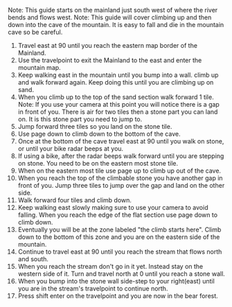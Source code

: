 Note: This guide starts on the mainland just south west of where the river bends and flows west.
Note: This guide will cover climbing up and then down into the cave of the mountain. It is easy to fall and die in the mountain cave so be careful.
1. Travel east at 90 until you reach the eastern map border of the Mainland.
2. Use the travelpoint to exit the Mainland to the east and enter the mountain map.
3. Keep walking east in the mountain until you bump into a wall. climb up and walk forward again. Keep doing this until you are climbing up on sand.
4. When you climb up to the top of the sand section walk forward 1 tile.
Note: If you use your camera at this point you will notice there is a gap in front of you. There is air for two tiles then a stone part you can land on. It is this stone part you need to jump to.
5. Jump forward three tiles so you land on the stone tile.
6. Use page down to climb down to the bottom of the cave.
7. Once at the bottom of the cave travel east at 90 until you walk on stone, or until your bike radar beeps at you.
8. If using a bike, after the radar beeps walk forward until you are stepping on stone. You need to be on the eastern most stone tile.
9. When on the eastern most tile use page up to climb up out of the cave.
10. When you reach the top of the climbable stone you have another gap in front of you. Jump three tiles to jump over the gap and land on the other side.
11. Walk forward four tiles and climb down.
12. Keep walking east slowly making sure to use your camera to avoid falling. When you reach the edge of the flat section use page down to climb down.
13. Eventually you will be at the zone labeled "the climb starts here". Climb down to the bottom of this zone and you are on the eastern side of the mountain.
14. Continue to travel east at 90 until you reach the stream that flows north and south.
15. When you reach the stream don't go in it yet. Instead stay on the western side of it. Turn and travel north at 0 until you reach a stone wall.
16. When you bump into the stone wall side-step to your right(east) until you are in the stream's travelpoint to continue north.
17. Press shift enter on the travelpoint and you are now in the bear forest.